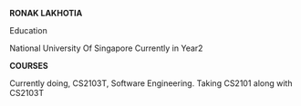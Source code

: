 **RONAK LAKHOTIA**

Education

National University Of Singapore
Currently in Year2

**COURSES**

Currently doing, CS2103T, Software Engineering.
Taking CS2101 along with CS2103T

